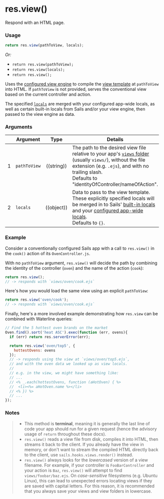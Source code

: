 # res.view()

Respond with an HTML page.


### Usage

```js
return res.view(pathToView, locals);
```

_Or:_
+ `return res.view(pathToView);`
+ `return res.view(locals);`
+ `return res.view();`


Uses the [configured view engine](http://sailsjs.org/documentation/concepts/Views/ViewEngines.html) to compile the [view template](http://sailsjs.org/documentation/concepts/Views/Partials.html) at `pathToView` into HTML.  If `pathToView` is not provided, serves the conventional view based on the current controller and action.

The specified [`locals`](http://sailsjs.org/documentation/reference/Views/Locals.html) are merged with your configured app-wide locals, as well as certain built-in locals from Sails and/or your view engine, then passed to the view engine as data.


### Arguments

|   | Argument       | Type        | Details |
|---|----------------|:-----------:|---------|
| 1 | `pathToView`   | ((string))  | The path to the desired view file relative to your app's [`views` folder](http://sailsjs.org/documentation/anatomy/myApp/views) (usually `views/`), without the file extension (e.g. `.ejs`), and with no trailing slash.<br/>Defaults to "identityOfController/nameOfAction".
| 2 | `locals`       | ((object))  | Data to pass to the view template.  These explicitly specified locals will be merged in to Sails' [built-in locals](http://sailsjs.org/documentation/concepts/Views/Locals.html) and your [configured app-wide locals](https://github.com/balderdashy/sails-docs/blob/master/PAGE_NEEDED.md).<br/>Defaults to `{}`.



### Example

Consider a conventionally configured Sails app with a call to `res.view()` in the `cook()` action of its `OvenController.js`.

With no `pathToView` argument, `res.view()` will decide the path by combining the identity of the controller (`oven`) and the name of the action (`cook`):

```js
return res.view();
// -> responds with `views/oven/cook.ejs`
```

Here's how you would load the same view using an explicit `pathToView`:

```js
return res.view('oven/cook');
// -> responds with `views/oven/cook.ejs`
```

Finally, here's a more involved example demonstrating how `res.view` can be combined with Waterline queries:

```js
// Find the 5 hottest oven brands on the market
Oven.find().sort('heat ASC').exec(function (err, ovens){
  if (err) return res.serverError(err);

  return res.view('oven/top5', {
    hottestOvens: ovens
  });
  // -> responds using the view at `views/oven/top5.ejs`,
  // and with the oven data we looked up as view locals.
  //
  // e.g. in the view, we might have something like:
  // ...
  // <% _.each(hottestOvens, function (aHotOven) { %>
  //  <li><%= aHotOven.name %></li>
  // <% }) %>
  // ...
});

```


### Notes
> + This method is **terminal**, meaning it is generally the last line of code your app should run for a given request (hence the advisory usage of `return` throughout these docs).
> + `res.view()` reads a view file from disk, compiles it into HTML, then streams it back to the client.  If you already have the view in memory, or don't want to stream the compiled HTML directly back to the client, use `sails.hooks.views.render()` instead.
> + `res.view()` always looks for the _lowercased_ version of a view filename.  For example, if your controller is `FooBarController` and your action is `Baz`, `res.view()` will attempt to find `views/foobar/baz.ejs`.  On _case-sensitive_ filesystems (e.g. Ubuntu Linux), this can lead to unexpected errors locating views if they are saved with capital letters.  For this reason, it is recommended that you always save your views and view folders in lowercase.









<docmeta name="uniqueID" value="resview916814">
<docmeta name="displayName" value="res.view()">
